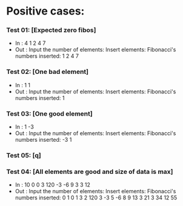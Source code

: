 # Positive cases:
### Test 01: [Expected zero fibos]
- In : 4 1 2 4 7
- Out : Input the number of elements: Insert elements: Fibonacci's numbers inserted: 1 2 4 7 
### Test 02: [One bad element]
- In : 1 1
- Out : Input the number of elements: Insert elements: Fibonacci's numbers inserted: 1 
### Test 03: [One good element]
- In : 1 -3
- Out : Input the number of elements: Insert elements: Fibonacci's numbers inserted: -3 1 


### Test 05: [q]
### Test 04: [All elements are good and size of data is max]
- In : 10 0 0 3 120 -3 -6 9 3 3 12
- Out : Input the number of elements: Insert elements: Fibonacci's numbers inserted: 0 1 0 1 3 2 120 3 -3 5 -6 8 9 13 3 21 3 34 12 55 
